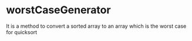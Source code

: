# worstCaseGenerator
It is a method to convert a sorted array to an array which is the worst case for quicksort

